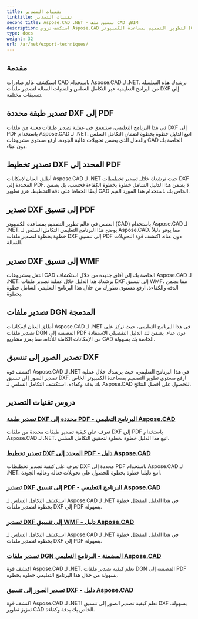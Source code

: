 ```yaml
---
title: تقنيات التصدير
linktitle: تقنيات التصدير
second_title: Aspose.CAD .NET - تنسيق ملف CAD وBIM
description: استكشف دروس Aspose.CAD لتطوير التصميم بمساعدة الكمبيوتر (CAD) بشكل سلس. تعلم تقنيات فعالة لتصدير ملفات DXF إلى تنسيقات مختلفة دون عناء.
type: docs
weight: 32
url: /ar/net/export-techniques/
---
```



## مقدمة

استكشف عالم صادرات CAD باستخدام Aspose.CAD لـ .NET. ترشدك هذه السلسلة من البرامج التعليمية عبر التكامل السلس والتقنيات الفعالة لتصدير ملفات DXF إلى تنسيقات مختلفة.

## تصدير طبقة محددة DXF إلى PDF

في هذا البرنامج التعليمي، سنتعمق في عملية تصدير طبقات معينة من ملفات DXF إلى PDF باستخدام Aspose.CAD لـ .NET. اتبع الدليل خطوة بخطوة لضمان التكامل السلس والفعال الذي يضمن تحويلات عالية الجودة. ارفع مستوى مشروعات CAD الخاصة بك دون عناء.

## تصدير تخطيط DXF المحدد إلى PDF

أطلق العنان لإمكانات Aspose.CAD لـ .NET حيث نرشدك خلال تصدير تخطيطات DXF المحددة إلى PDF. لا يضمن هذا الدليل الشامل خطوة بخطوة الكفاءة فحسب، بل يضمن أيضًا الحفاظ على دقة التخطيط. عزز تطوير CAD الخاص بك باستخدام هذا المورد القيم.

## تصدير DXF إلى تنسيق PDF

انغمس في عالم تطوير التصميم بمساعدة الكمبيوتر (CAD) باستخدام Aspose.CAD لـ .NET. يوضح هذا البرنامج التعليمي التكامل السلس لـ Aspose.CAD، مما يوفر دليلاً خطوة بخطوة لتصدير ملفات DXF إلى تنسيق PDF دون عناء. اكتشف قوة التحويلات الفعالة.

## تصدير DXF إلى تنسيق WMF

انتقل بمشروعات CAD الخاصة بك إلى آفاق جديدة من خلال استكشاف Aspose.CAD لـ .NET. يرشدك هذا الدليل خلال عملية تصدير ملفات DXF إلى تنسيق WMF، مما يضمن الدقة والكفاءة. ارفع مستوى تطورك من خلال هذا البرنامج التعليمي الشامل خطوة بخطوة.

## تصدير ملفات DGN المدمجة

أطلق العنان لإمكانيات Aspose.CAD لـ .NET في هذا البرنامج التعليمي، حيث نركز على تصدير ملفات DGN المضمنة إلى PDF دون عناء. يضمن لك الدليل التفصيلي الاستفادة من الإمكانات الكاملة للأداة، مما يعزز مشاريع CAD الخاصة بك بسهولة.

## تصدير الصور إلى تنسيق DXF

اكتشف قوة Aspose.CAD لـ .NET في هذا البرنامج التعليمي، حيث يرشدك خلال عملية تصدير الصور إلى تنسيق DXF. ارفع مستوى تطوير التصميم بمساعدة الكمبيوتر الخاص بك بدقة وكفاءة. استكشف التكامل السلس لـ Aspose.CAD للحصول على أفضل النتائج.
## دروس تقنيات التصدير
### [تصدير طبقة DXF محددة إلى PDF - البرنامج التعليمي Aspose.CAD](./exporting-dxf-specific-layer-to-pdf/)
تعرف على كيفية تصدير طبقات محددة من ملفات DXF إلى PDF باستخدام Aspose.CAD لـ .NET. اتبع هذا الدليل خطوة بخطوة لتحقيق التكامل السلس.
### [تصدير تخطيط DXF المحدد إلى PDF - دليل Aspose.CAD](./exporting-dxf-specific-layout-to-pdf/)
تعرف على كيفية تصدير تخطيطات DXF محددة إلى PDF باستخدام Aspose.CAD لـ .NET. اتبع دليلنا خطوة بخطوة للحصول على تحويلات فعالة وعالية الجودة.
### [تصدير DXF إلى تنسيق PDF - البرنامج التعليمي Aspose.CAD](./exporting-dxf-to-pdf-format/)
استكشف التكامل السلس لـ Aspose.CAD لـ .NET في هذا الدليل المفصّل خطوة بخطوة لتصدير ملفات DXF إلى PDF بسهولة.
### [تصدير DXF إلى تنسيق WMF - دليل Aspose.CAD](./exporting-dxf-to-wmf-format/)
استكشف التكامل السلس لـ Aspose.CAD لـ .NET في هذا الدليل المفصّل خطوة بخطوة لتصدير ملفات DXF إلى PDF بسهولة.
### [تصدير ملفات DGN المضمنة - البرنامج التعليمي Aspose.CAD](./exporting-embedded-dgn-files/)
اكتشف قوة Aspose.CAD لـ .NET. تعلم كيفية تصدير ملفات DGN المضمنة إلى PDF بسهولة من خلال هذا البرنامج التعليمي خطوة بخطوة.
### [تصدير الصور إلى تنسيق DXF - دليل Aspose.CAD](./exporting-images-to-dxf-format/)
اكتشف قوة Aspose.CAD لـ .NET! تعلم كيفية تصدير الصور إلى تنسيق DXF بسهولة. تعزيز تطوير CAD الخاص بك بدقة وكفاءة.